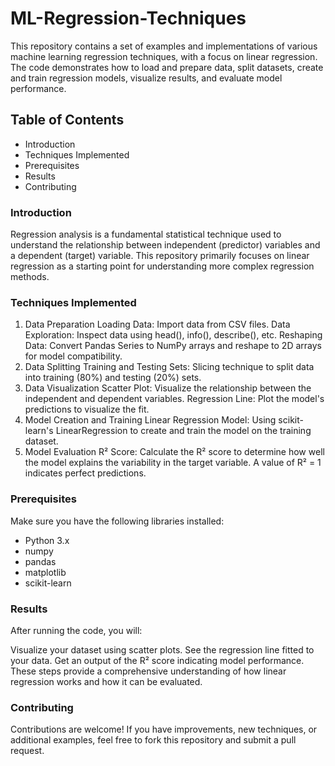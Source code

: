 # ML-Regression-Techniques
This repository contains a set of examples and implementations of various machine learning regression techniques, with a focus on linear regression. The code demonstrates how to load and prepare data, split datasets, create and train regression models, visualize results, and evaluate model performance.

## Table of Contents
* Introduction
* Techniques Implemented
* Prerequisites
* Results
* Contributing


### Introduction
Regression analysis is a fundamental statistical technique used to understand the relationship between independent (predictor) variables and a dependent (target) variable. This repository primarily focuses on linear regression as a starting point for understanding more complex regression methods.

### Techniques Implemented
1. Data Preparation
Loading Data: Import data from CSV files.
Data Exploration: Inspect data using head(), info(), describe(), etc.
Reshaping Data: Convert Pandas Series to NumPy arrays and reshape to 2D arrays for model compatibility.
2. Data Splitting
Training and Testing Sets: Slicing technique to split data into training (80%) and testing (20%) sets.
3. Data Visualization
Scatter Plot: Visualize the relationship between the independent and dependent variables.
Regression Line: Plot the model's predictions to visualize the fit.
4. Model Creation and Training
Linear Regression Model: Using scikit-learn's LinearRegression to create and train the model on the training dataset.
5. Model Evaluation
R² Score: Calculate the R² score to determine how well the model explains the variability in the target variable. A value of R² = 1 indicates perfect predictions.

### Prerequisites
Make sure you have the following libraries installed:

* Python 3.x
* numpy
* pandas
* matplotlib
* scikit-learn

### Results
After running the code, you will:

Visualize your dataset using scatter plots.
See the regression line fitted to your data.
Get an output of the R² score indicating model performance.
These steps provide a comprehensive understanding of how linear regression works and how it can be evaluated.

### Contributing
Contributions are welcome! If you have improvements, new techniques, or additional examples, feel free to fork this repository and submit a pull request.
